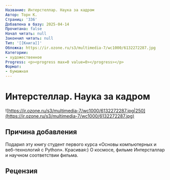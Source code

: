 ```yaml
---
Название: Интерстеллар. Наука за кадром
Автор: Торн К.
Страниц: '336'
Добавлена в базу: 2025-04-14
Прочитана: false
Начал читать: null
Закончил читать: null
Тип: '[[Книга]]'
Обложка: https://ir.ozone.ru/s3/multimedia-7/wc1000/6132272287.jpg
Категории:
- художественное
Progress: <p><progress max=0 value=0></progress></p>
Формат:
- бумажная
---
```

# Интерстеллар. Наука за кадром

![https://ir.ozone.ru/s3/multimedia-7/wc1000/6132272287.jpg|250](https://ir.ozone.ru/s3/multimedia-7/wc1000/6132272287.jpg)

## Причина добавления

Подарил эту книгу студент первого курса «Основы компьютерных и веб-технологий с Python». Красивая:) О космосе, фильме Интерсталлар и научном соответствии фильма.

## Рецензия